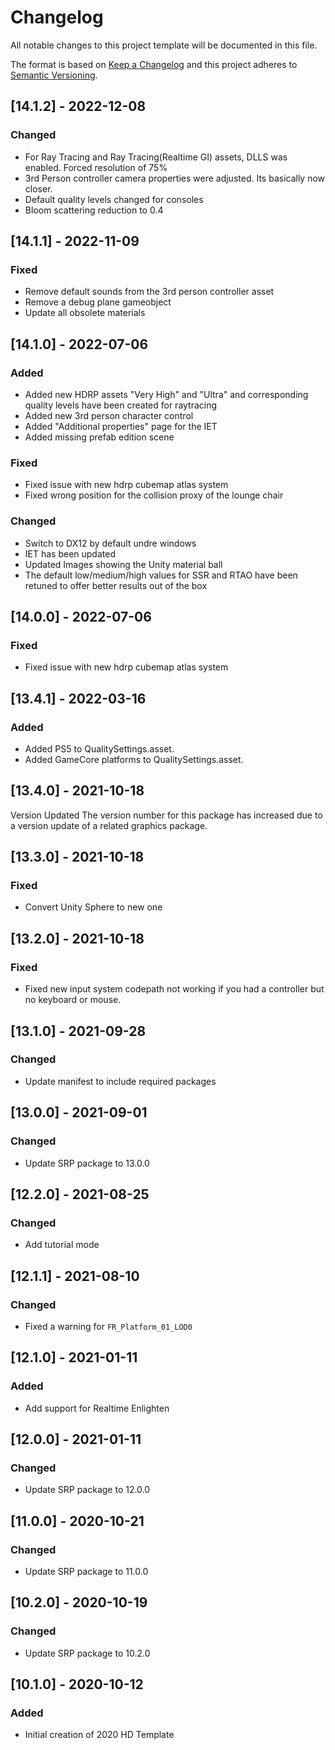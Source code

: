 # Changelog
All notable changes to this project template will be documented in this file.

The format is based on [Keep a Changelog](http://keepachangelog.com/en/1.0.0/)
and this project adheres to [Semantic Versioning](http://semver.org/spec/v2.0.0.html).

## [14.1.2] - 2022-12-08

### Changed
- For Ray Tracing and Ray Tracing(Realtime GI) assets, DLLS was enabled. Forced resolution of 75%
- 3rd Person controller camera properties were adjusted. Its basically now closer.
- Default quality levels changed for consoles
- Bloom scattering reduction to 0.4

## [14.1.1] - 2022-11-09

### Fixed
- Remove default sounds from the 3rd person controller asset
- Remove a debug plane gameobject
- Update all obsolete materials

## [14.1.0] - 2022-07-06

### Added
- Added new HDRP assets "Very High" and "Ultra" and corresponding quality levels have been created for raytracing
- Added new 3rd person character control 
- Added "Additional properties" page for the IET
- Added missing prefab edition scene

### Fixed
- Fixed issue with new hdrp cubemap atlas system
- Fixed wrong position for the collision proxy of the lounge chair

### Changed
- Switch to DX12 by default undre windows
- IET has been updated
- Updated Images showing the Unity material ball
- The default low/medium/high values for SSR and RTAO have been retuned to offer better results out of the box

## [14.0.0] - 2022-07-06

### Fixed
- Fixed issue with new hdrp cubemap atlas system

## [13.4.1] - 2022-03-16

### Added
- Added PS5 to QualitySettings.asset.
- Added GameCore platforms to QualitySettings.asset.

## [13.4.0] - 2021-10-18

Version Updated
The version number for this package has increased due to a version update of a related graphics package.

## [13.3.0] - 2021-10-18

### Fixed
- Convert Unity Sphere to new one

## [13.2.0] - 2021-10-18

### Fixed
- Fixed new input system codepath not working if you had a controller but no keyboard or mouse.

## [13.1.0] - 2021-09-28

### Changed
- Update manifest to include required packages

## [13.0.0] - 2021-09-01

### Changed
- Update SRP package to 13.0.0

## [12.2.0] - 2021-08-25

### Changed
- Add tutorial mode

## [12.1.1] - 2021-08-10

### Changed
- Fixed a warning for `FR_Platform_01_LOD0`

## [12.1.0] - 2021-01-11

### Added
- Add support for Realtime Enlighten

## [12.0.0] - 2021-01-11

### Changed
- Update SRP package to 12.0.0

## [11.0.0] - 2020-10-21

### Changed
- Update SRP package to 11.0.0

## [10.2.0] - 2020-10-19

### Changed
- Update SRP package to 10.2.0

## [10.1.0] - 2020-10-12

### Added
- Initial creation of 2020 HD Template

